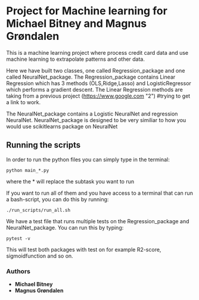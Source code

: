 # Project for Machine learning for Michael Bitney and Magnus Grøndalen
This is a machine learning project where process credit card data and use machine learning to extrapolate patterns and other data.

Here we have built two classes, one called Regression_package and one called NeuralNet_package.
The Regression_package contains Linear Regression which has 3 methods (OLS,Ridge,Lasso) and LogisticRegressor which performs a gradient descent. The Linear Regression methods are taking from a previous project (https://www.google.com "2") #trying to get a link to work.

The NeuralNet_package contains a Logistic NeuralNet and regression NeuralNet. NeuralNet_package is designed to be very similiar to how you would use scikitlearns package on NeuralNet


## Running the scripts
In order to run the python files you can simply type in the terminal:

```
python main_*.py
```

where the * will replace the subtask you want to run

If you want to run all of them and you have access to a terminal that can run
a bash-script, you can do this by running:

```
./run_scripts/run_all.sh
```


We have a test file that runs multiple tests on the Regression_package and NeuralNet_package.
You can run this by typing:
```
pytest -v
```
This will test both packages with test on for example R2-score, sigmoidfunction and so on.



### Authors

* **Michael Bitney**
* **Magnus Grøndalen**
